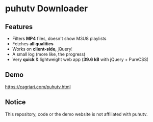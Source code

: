 # puhutv Downloader

## Features

 * Filters **MP4** files, doesn't show M3U8 playlists
 * Fetches **all qualities**
 * Works on **client-side**, jQuery!
 * A small log (more like, the progress)
 * Very **quick** & lightweight web app (**39.6 kB** with jQuery + PureCSS)

## Demo
https://cagriari.com/puhutv.html

## Notice
This repository, code or the demo website is not affiliated with puhutv.
